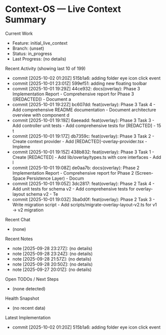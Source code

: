 # Context-OS — Live Context Summary

Current Work
- Feature: initial_live_context
- Branch: (unset)
- Status: in_progress
- Last Progress: (no details)

Recent Activity (showing last 10 of 199)
- commit [2025-10-02 01:20Z] 515b1a6: adding folder eye icon click event
- commit [2025-10-01 23:01Z] 599ef51: adding new floating toolbar
- commit [2025-10-01 19:29Z] 44ce932: docs(overlay): Phase 3 Implementation Report - Comprehensive report for Phase 3 ([REDACTED]) - Document a
- commit [2025-10-01 19:22Z] bc607dd: feat(overlay): Phase 3 Task 4 - Add comprehensive README documentation - Document architecture overview with component d
- commit [2025-10-01 19:19Z] 6aeeadd: feat(overlay): Phase 3 Task 3 - Add controller unit tests - Add comprehensive tests for [REDACTED] - 15 t
- commit [2025-10-01 19:17Z] db7359c: feat(overlay): Phase 3 Task 2 - Create context provider - Add [REDACTED]-overlay-provider.tsx - Impleme
- commit [2025-10-01 19:15Z] 438b832: feat(overlay): Phase 3 Task 1 - Create [REDACTED] - Add lib/overlay/types.ts with core interfaces - Add l
- commit [2025-10-01 19:08Z] de0aa7b: docs(overlay): Phase 2 Implementation Report - Comprehensive report for Phase 2 (Screen-Space Persistence Layer) - Docum
- commit [2025-10-01 19:05Z] 3dc2817: feat(overlay): Phase 2 Task 4 - Add unit tests for schema v2 - Add comprehensive tests for overlay-layout schema v2 - Te
- commit [2025-10-01 19:03Z] 3ba0d0f: feat(overlay): Phase 2 Task 3 - Write migration script - Add scripts/migrate-overlay-layout-v2.ts for v1 → v2 migration 

Recent Chat
- (none)

Recent Notes
- note [2025-09-28 23:27Z]: (no details)
- note [2025-09-28 23:24Z]: (no details)
- note [2025-09-28 21:57Z]: (no details)
- note [2025-09-28 20:50Z]: (no details)
- note [2025-09-27 20:01Z]: (no details)

Open TODOs / Next Steps
- (none detected)

Health Snapshot
- (no recent data)

Latest Implementation
- commit [2025-10-02 01:20Z] 515b1a6: adding folder eye icon click event
